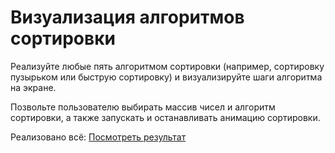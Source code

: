 # Визуализация алгоритмов сортировки
Реализуйте любые пять алгоритмом сортировки (например, сортировку пузырьком или быструю сортировку) и визуализируйте шаги алгоритма на экране. 

Позвольте пользователю выбирать массив чисел и алгоритм сортировки, а также запускать и останавливать анимацию сортировки.

Реализовано всё: <a href = "https://ten666u.github.io/sortVisual/">Посмотреть результат </a>
